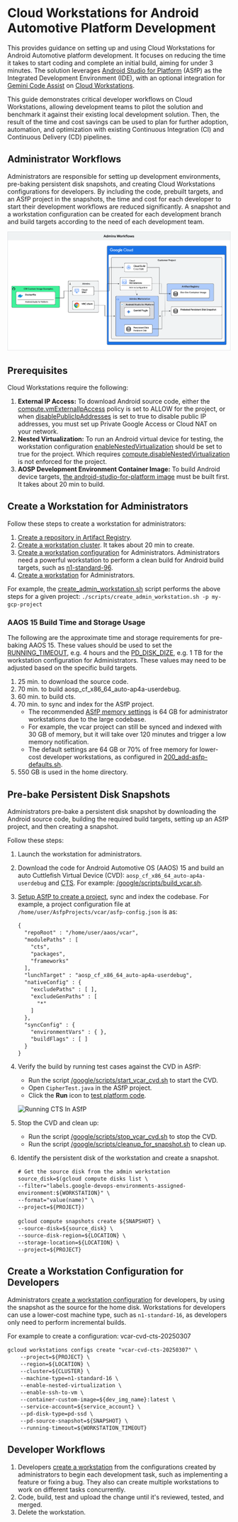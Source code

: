 # Cloud Workstations for Android Automotive Platform Development

This provides guidance on setting up and using Cloud Workstations for Android
Automotive platform development. It focuses on reducing the time it takes to
start coding and complete an initial build, aiming for under 3 minutes. The
solution leverages
[Android Studio for Platform](https://developer.android.com/studio/platform)
(ASfP) as the Integrated Development Environment (IDE), with an optional
integration for
[Gemini Code Assist](https://cloud.google.com/gemini/docs/codeassist/overview)
on [Cloud Workstations](https://cloud.google.com/workstations).

This guide demonstrates critical developer workflows on Cloud Workstations,
allowing development teams to pilot the solution and benchmark it against their
existing local development solution. Then, the result of the time and cost
savings can be used to plan for further adoption, automation, and optimization
with existing Continuous Integration (CI) and Continuous Delivery (CD)
pipelines.

## Administrator Workflows

Administrators are responsible for setting up development environments,
pre-baking persistent disk snapshots, and creating Cloud Workstations
configurations for developers. By including the code, prebuilt targets, and an
ASfP project in the snapshots, the time and cost for each developer to start
their development workflows are reduced significantly. A snapshot and a
workstation configuration can be created for each development branch and build
targets according to the need of each development team.

![Administrator Workflows](./resrouce/AdministratorWorkflows.png)

## Prerequisites

Cloud Workstations require the following:

1.  **External IP Access:** To download Android source code, either the
    [compute.vmExternalIpAccess](https://console.cloud.google.com/iam-admin/orgpolicies/compute-vmExternalIpAccess)
    policy is set to ALLOW for the project, or when
    [disablePublicIpAddresses](https://cloud.google.com/workstations/docs/reference/rest/v1/projects.locations.workstationClusters.workstationConfigs#GceInstance.FIELDS.disable_public_ip_addresses)
    is set to true to disable public IP addresses, you must set up Private
    Google Access or Cloud NAT on your network.
2.  **Nested Virtualization:** To run an Android virtual device for testing, the
    workstation configuration
    [enableNestedVirtualization](https://cloud.google.com/workstations/docs/reference/rest/v1/projects.locations.workstationClusters.workstationConfigs#GceInstance.FIELDS.enable_nested_virtualization)
    should be set to true for the project. Which requires
    [compute.disableNestedVirtualization](https://console.cloud.google.com/iam-admin/orgpolicies/compute-disableNestedVirtualization)
    is not enforced for the project.
3.  **AOSP Development Environment Container Image:** To build Android device
    targets,
    [the android-studio-for-platform image](../../examples/images/android-open-source-project/android-studio-for-platform/README.md)
    must be built first. It takes about 20 min to build.

## Create a Workstation for Administrators

Follow these steps to create a workstation for administrators:

1.  [Create a repository in Artifact Registry](https://cloud.google.com/artifact-registry/docs/repositories/create-repos).
2.  [Create a workstation cluster](https://cloud.google.com/workstations/docs/create-cluster).
    It takes about 20 min to create.
3.  [Create a workstation configuration](https://cloud.google.com/workstations/docs/create-configuration)
    for Administrators. Administrators need a powerful workstation to perform a
    clean build for Android build targets, such as
    [n1-standard-96](https://cloud.google.com/compute/docs/general-purpose-machines#n1_machine_types).
4.  [Create a workstation](https://cloud.google.com/workstations/docs/create-workstation)
    for Administrators.

For example, the
[create_admin_workstation.sh](./scripts/create_admin_workstation.sh) script
performs the above steps for a given project:
`./scripts/create_admin_workstation.sh -p my-gcp-project`

### AAOS 15 Build Time and Storage Usage

The following are the approximate time and storage requirements for pre-baking
AAOS 15. These values should be used to set the
[RUNNING_TIMEOUT](https://cloud.google.com/sdk/gcloud/reference/workstations/configs/create#--running-timeout),
e.g. 4 hours and the
[PD_DISK_DIZE](https://cloud.google.com/sdk/gcloud/reference/workstations/configs/create#--pd-disk-size),
e.g. 1 TB for the workstation configuration for Administrators. These values may
need to be adjusted based on the specific build targets.

1.  25 min. to download the source code.
2.  70 min. to build aosp_cf_x86_64_auto-ap4a-userdebug.
3.  60 min. to build cts.
4.  70 min. to sync and index for the ASfP project.
    *   The recommended
        [ASfP memory settings](https://developer.android.com/studio/intro/studio-config#adjusting_heap_size)
        is 64 GB for administrator workstations due to the large codebase.
    *   For example, the vcar project can still be synced and indexed with 30 GB
        of memory, but it will take over 120 minutes and trigger a low memory
        notification.
    *   The default settings are 64 GB or 70% of free memory for lower-cost
        developer workstations, as configured in
        [200_add-asfp-defaults.sh](../../examples/images/android-open-source-project/android-studio-for-platform/assets/etc/workstation-startup.d/200_add-asfp-defaults.sh).
5.  550 GB is used in the home directory.

## Pre-bake Persistent Disk Snapshots

Administrators pre-bake a persistent disk snapshot by downloading the Android
source code, building the required build targets, setting up an ASfP project,
and then creating a snapshot.

Follow these steps:

1.  Launch the workstation for administrators.
2.  Download the code for Android Automotive OS (AAOS) 15 and build an auto
    Cuttlefish Virtual Device (CVD): `aosp_cf_x86_64_auto-ap4a-userdebug` and
    [CTS](https://source.android.com/docs/compatibility/cts/development). For
    example:
    [/google/scripts/build_vcar.sh](../../examples/images/android-open-source-project/android-studio-for-platform/assets/google/scripts/build_vcar.sh).
3.  [Setup ASfP to create a project](https://developer.android.com/studio/platform/projects),
    sync and index the codebase. For example, a project configuration file at
    `/home/user/AsfpProjects/vcar/asfp-config.json` is as:

    ```
    {
      "repoRoot" : "/home/user/aaos/vcar",
      "modulePaths" : [
        "cts",
        "packages",
        "frameworks"
      ],
      "lunchTarget" : "aosp_cf_x86_64_auto-ap4a-userdebug",
      "nativeConfig" : {
        "excludePaths" : [ ],
        "excludeGenPaths" : [
          "*"
        ]
      },
      "syncConfig" : {
        "environmentVars" : { },
        "buildFlags" : [ ]
      }
    }
    ```

4.  Verify the build by running test cases against the CVD in ASfP:

    *   Run the script
        [/google/scripts/start_vcar_cvd.sh](../../examples/images/android-open-source-project/android-studio-for-platform/assets/google/scripts/start_vcar_cvd.sh)
        to start the CVD.
    *   Open `CipherTest.java` in the ASfP project.
    *   Click the **Run** icon to
        [test platform code](https://developer.android.com/studio/platform/test).

    ![Running CTS In ASfP](./resrouce/CtsInAsfp.gif)

5.  Stop the CVD and clean up:

    *   Run the script
        [/google/scripts/stop_vcar_cvd.sh](../../examples/images/android-open-source-project/android-studio-for-platform/assets/google/scripts/stop_vcar_cvd.sh)
        to stop the CVD.
    *   Run the script
        [/google/scripts/cleanup_for_snapshot.sh](../../examples/images/android-open-source-project/android-studio-for-platform/assets/google/scripts/cleanup_for_snapshot.sh)
        to clean up.

6.  Identify the persistent disk of the workstation and create a snapshot.

    ```
    # Get the source disk from the admin workstation
    source_disk=$(gcloud compute disks list \
    --filter="labels.google-devops-environments-assigned-environment:${WORKSTATION}" \
    --format="value(name)" \
    --project=${PROJECT})

    gcloud compute snapshots create ${SNAPSHOT} \
    --source-disk=${source_disk} \
    --source-disk-region=${LOCATION} \
    --storage-location=${LOCATION} \
    --project=${PROJECT}
    ```

## Create a Workstation Configuration for Developers

Administrators
[create a workstation configuration](https://cloud.google.com/workstations/docs/create-configuration)
for developers, by using the snapshot as the source for the home disk.
Workstations for developers can use a lower-cost machine type, such as
`n1-standard-16`, as developers only need to perform incremental builds.

For example to create a configuration: vcar-cvd-cts-20250307

```
gcloud workstations configs create "vcar-cvd-cts-20250307" \
    --project=${PROJECT} \
    --region=${LOCATION} \
    --cluster=${CLUSTER} \
    --machine-type=n1-standard-16 \
    --enable-nested-virtualization \
    --enable-ssh-to-vm \
    --container-custom-image=${dev_img_name}:latest \
    --service-account=${service_account} \
    --pd-disk-type=pd-ssd \
    --pd-source-snapshot=${SNAPSHOT} \
    --running-timeout=${WORKSTATION_TIMEOUT}
```

## Developer Workflows

1.  Developers
    [create a workstation](https://cloud.google.com/workstations/docs/create-workstation)
    from the configurations created by administrators to begin each development
    task, such as implementing a feature or fixing a bug. They also can create
    multiple workstations to work on different tasks concurrently.
2.  Code, build, test and upload the change until it's reviewed, tested, and
    merged.
3.  Delete the workstation.
